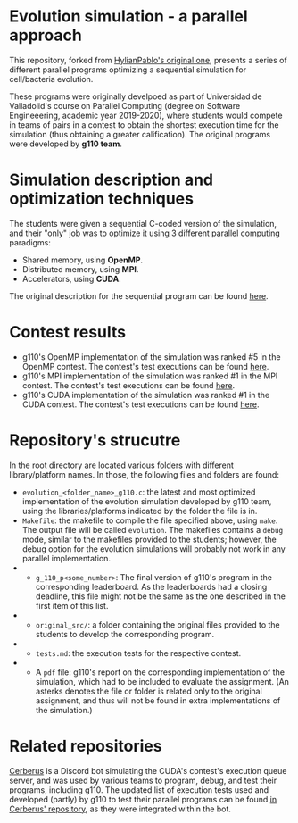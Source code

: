 # Evolution simulation - a parallel approach
This repository, forked from [HylianPablo's original one](https://www.github.com/HylianPablo/Paralela2020), presents a series of different parallel programs optimizing a sequential simulation for cell/bacteria evolution.

These programs were originally develpoed as part of Universidad de Valladolid's course on Parallel Computing (degree on Software Engineeering, academic year 2019-2020), where students would compete in teams of pairs in a contest to obtain the shortest execution time for the simulation (thus obtaining a greater calification). The original programs were developed by **g110 team**.

# Simulation description and optimization techniques
The students were given a sequential C-coded version of the simulation, and their "only" job was to optimize it using 3 different parallel computing paradigms:
 - Shared memory, using **OpenMP**.
 - Distributed memory, using **MPI**.
 - Accelerators, using **CUDA**.

The original description for the sequential program can be found [here](description.md).

# Contest results
 - g110's OpenMP implementation of the simulation was ranked #5 in the OpenMP contest. The contest's test executions can be found [here](/OpenMP/tests.md).
 - g110's MPI implementation of the simulation was ranked #1 in the MPI contest. The contest's test executions can be found [here](/MPI/tests.md).
 - g110's CUDA implementation of the simulation was ranked #1 in the CUDA contest. The contest's test executions can be found [here](/CUDA/tests.md).

# Repository's strucutre
In the root directory are located various folders with different library/platform names. In those, the following files and folders are found:
 - `evolution_<folder_name>_g110.c`: the latest and most optimized implementation of the evolution simulation developed by g110 team, using the libraries/platforms indicated by the folder the file is in.
 - `Makefile`: the makefile to compile the file specified above, using `make`. The output file will be called `evolution`. The makefiles contains a `debug` mode, similar to the makefiles provided to the students; however, the debug option for the evolution simulations will probably not work in any parallel implementation.
 - * `g_110_p<some_number>`: The final version of g110's program in the corresponding leaderboard. As the leaderboards had a closing deadline, this file might not be the same as the one described in the first item of this list.
 - * `original_src/`: a folder containing the original files provided to the students to develop the corresponding program.
 - * `tests.md`: the execution tests for the respective contest.
 - * A `pdf` file: g110's report on the corresponding implementation of the simulation, which had to be included to evaluate the assignment.
(An asterks denotes the file or folder is related only to the original assignment, and thus will not be found in extra implementations of the simulation.)

# Related repositories
[Cerberus](https://www.github.com/0xb01u/Cerberus) is a Discord bot simulating the CUDA's contest's execution queue server, and was used by various teams to program, debug, and test their programs, including g110. The updated list of execution tests used and developed (partly) by g110 to test their parallel programs can be found [in Cerberus' repository](https://github.com/0xb01u/Cerberus/tree/master/tests), as they were integrated within the bot.
